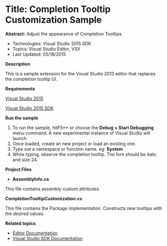 
# Title: Completion Tooltip Customization Sample
**Abstract:** Adjust the appearance of Completion Tooltips.

* Technologies: Visual Studio 2015 SDK
* Topics: Visual Studio Editor, VSX
* Last Updated: 05/18/2015

**Description**

This is a sample extension for the Visual Studio 2013 editor that replaces the
completion tooltip UI.



**Requirements**

[ Visual Studio 2015 ](http://www.microsoft.com/visualstudio/en-us/try/default.mspx#download)

[ Visual Studio 2015 SDK ](https://www.visualstudio.com/en-us/downloads/visual-studio-2015-downloads-vs.aspx)




**Run the sample**

  1. To run the sample, hitF5** or choose the **Debug &gt; Start Debugging** menu command. A new experimental instance of Visual Studio will launch. 
  2. Once loaded, create an new project or load an existing one. 
  3. Type out a namespace or function name. eg: **System**
  4. While typing, observe the completion tooltip. The font should be italic and size 24. 


**Project Files**

* **AssemblyInfo.cs**

This file contains assembly custom attributes.

**CompletionTooltipCustomization.cs**

This file contains the Package implementation. Constructs new tooltips with
the desired values.



**Related topics**

  * [ Editor Documentation ](https://msdn.microsoft.com/en-us/library/dd885118(v=vs.140).aspx)
  * [ Visual Studio SDK Documentation ](https://msdn.microsoft.com/en-us/library/bb166441(v=vs.140).aspx)



